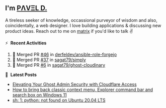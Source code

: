## I'm [PΛVΞL D.][homepage]

A tireless seeker of knowledge, occassional purveyor of wisdom and also, coincidentally, a web designer. I love building applications & discussing new product ideas. Reach out to me on [matrix][matrixto] if you'd like to talk ✌️


[homepage]: https://l.dimov.xyz/page?ref=github.com
[matrixto]: https://l.dimov.xyz/matrix?ref=github.com
[github]: https://l.dimov.xyz/github?ref=github.com

:zap: &nbsp;**Recent Activities**
  
<!--START_SECTION:activity-->
1. 🎉 Merged PR [#46](https://github.com/derfeldev/ansible-role-forgejo/pull/46) in [derfeldev/ansible-role-forgejo](https://github.com/derfeldev/ansible-role-forgejo)
2. 🎉 Merged PR [#37](https://github.com/sagat79/simply/pull/37) in [sagat79/simply](https://github.com/sagat79/simply)
3. 🎉 Merged PR [#6](https://github.com/sagat79/ghost-cloudinary/pull/6) in [sagat79/ghost-cloudinary](https://github.com/sagat79/ghost-cloudinary)
<!--END_SECTION:activity-->

📑 &nbsp;**Latest Posts**

<!-- DIMOV-POST-LIST:START -->
- [Elevating Your Ghost Admin Security with Cloudflare Access](https://www.dimov.xyz/elevating-your-ghost-admin-security-with-cloudflare-access/)
- [How to bring back classic context menu, Explorer command bar and search box on Windows 11](https://www.dimov.xyz/how-to-bring-back-classic-context-menu-explorer-command-bar-and-search-box-on-windows-11/)
- [sh: 1: python: not found on Ubuntu 20.04 LTS](https://www.dimov.xyz/sh-1-python-not-found/)
<!-- DIMOV-POST-LIST:END -->
